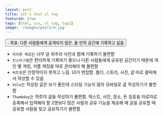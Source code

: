 ```yaml
---
layout: post
title: Let's test ul tag
featured: true
tags: [html, css, ul_tag, tag1]
image: '/images/posts/4.jpg'
---
```


<button accesskey="g">- 목표: 다른 사람들에게 공개되지 않은, 둘 만의 공간에 기록하고 싶음</button>
- `아이폰 메모`는 너무 글 위주라 사진과 함께 기록하기 불편함
- `인스타그램`은 편리하게 기록하기 좋으나 다른 사람들에게 공유된 공간이기 때문에 개인 별 계정, 커플 계정을 따로 관리해야 해 불편함
- `비트윈`은 안정적이지 못하고 느림. UI가 번잡함. 폴더, 스토리, 사진, 글 따로 클릭해서 작성할 수 있음
- `Volo`는 작성된 글은 보기 좋은데 스타일 기능이 많아 모바일로 글 작성하기가 불편함
- `Thumbday`는 하루의 글을 작성하기 불편함. 텍스트, 사진, 장소, 돈 등등을 따로따로 등록해서 입력해야 함
2명보다 많은 사람과 공유 기능을 제공해 매 글을 공유할 때 공유할 사람을 찾고 공유하기가 불편함